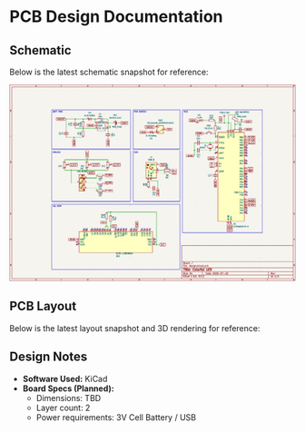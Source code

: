 # PCB Design Documentation

## Schematic
Below is the latest schematic snapshot for reference:  

![Schematic](schematic.png)  

## PCB Layout
Below is the latest layout snapshot and 3D rendering for reference:



## Design Notes
- **Software Used:** KiCad  
- **Board Specs (Planned):**
  - Dimensions: TBD
  - Layer count: 2
  - Power requirements: 3V Cell Battery / USB

